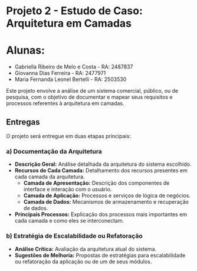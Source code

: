 # Projeto 2 - Estudo de Caso: Arquitetura em Camadas

# Alunas:
- Gabriella Ribeiro de Melo e Costa - RA: 2487837
- Giovanna Dias Ferreira - RA: 2477971
- Maria Fernanda Leonel Bertelli - RA: 2503530

Este projeto envolve a análise de um sistema comercial, público, ou de pesquisa, com o objetivo de documentar e mapear seus requisitos e processos referentes à arquitetura em camadas.

## Entregas

O projeto será entregue em duas etapas principais:

### a) Documentação da Arquitetura

- **Descrição Geral:** Análise detalhada da arquitetura do sistema escolhido.
- **Recursos de Cada Camada:** Detalhamento dos recursos presentes em cada camada da arquitetura.
  - **Camada de Apresentação:** Descrição dos componentes de interface e interação com o usuário.
  - **Camada de Aplicação:** Processos e serviços de lógica de negócios.
  - **Camada de Dados:** Mecanismos de armazenamento e recuperação de dados.
- **Principais Processos:** Explicação dos processos mais importantes em cada camada e como eles se interconectam.

### b) Estratégia de Escalabilidade ou Refatoração

- **Análise Crítica:** Avaliação da arquitetura atual do sistema.
- **Sugestões de Melhoria:** Propostas de estratégias para escalabilidade ou refatoração da aplicação ou de um de seus módulos.
